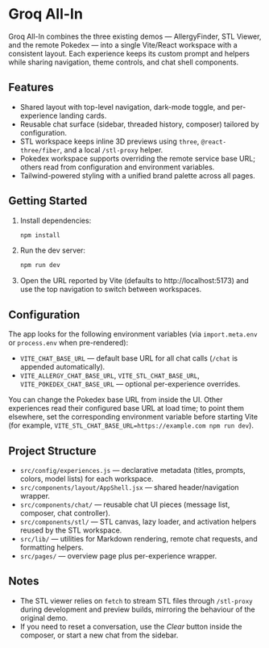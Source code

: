 # Groq All-In

Groq All-In combines the three existing demos — AllergyFinder, STL Viewer, and the remote Pokedex — into a single Vite/React workspace with a consistent layout. Each experience keeps its custom prompt and helpers while sharing navigation, theme controls, and chat shell components.

## Features
- Shared layout with top-level navigation, dark-mode toggle, and per-experience landing cards.
- Reusable chat surface (sidebar, threaded history, composer) tailored by configuration.
- STL workspace keeps inline 3D previews using `three`, `@react-three/fiber`, and a local `/stl-proxy` helper.
- Pokedex workspace supports overriding the remote service base URL; others read from configuration and environment variables.
- Tailwind-powered styling with a unified brand palette across all pages.

## Getting Started
1. Install dependencies:
   ```bash
   npm install
   ```
2. Run the dev server:
   ```bash
   npm run dev
   ```
3. Open the URL reported by Vite (defaults to http://localhost:5173) and use the top navigation to switch between workspaces.

## Configuration
The app looks for the following environment variables (via `import.meta.env` or `process.env` when pre-rendered):

- `VITE_CHAT_BASE_URL` — default base URL for all chat calls (`/chat` is appended automatically).
- `VITE_ALLERGY_CHAT_BASE_URL`, `VITE_STL_CHAT_BASE_URL`, `VITE_POKEDEX_CHAT_BASE_URL` — optional per-experience overrides.

You can change the Pokedex base URL from inside the UI. Other experiences read their configured base URL at load time; to point them elsewhere, set the corresponding environment variable before starting Vite (for example, `VITE_STL_CHAT_BASE_URL=https://example.com npm run dev`).

## Project Structure
- `src/config/experiences.js` — declarative metadata (titles, prompts, colors, model lists) for each workspace.
- `src/components/layout/AppShell.jsx` — shared header/navigation wrapper.
- `src/components/chat/` — reusable chat UI pieces (message list, composer, chat controller).
- `src/components/stl/` — STL canvas, lazy loader, and activation helpers reused by the STL workspace.
- `src/lib/` — utilities for Markdown rendering, remote chat requests, and formatting helpers.
- `src/pages/` — overview page plus per-experience wrapper.

## Notes
- The STL viewer relies on `fetch` to stream STL files through `/stl-proxy` during development and preview builds, mirroring the behaviour of the original demo.
- If you need to reset a conversation, use the *Clear* button inside the composer, or start a new chat from the sidebar.

